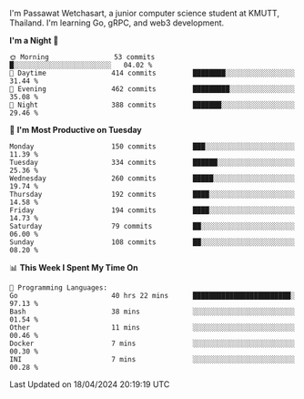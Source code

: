 
I'm Passawat Wetchasart, a junior computer science student at KMUTT, Thailand. I'm learning Go, gRPC, and web3 development.



<!--START_SECTION:waka-->
**I'm a Night 🦉** 

```text
🌞 Morning                53 commits          █░░░░░░░░░░░░░░░░░░░░░░░░   04.02 % 
🌆 Daytime                414 commits         ████████░░░░░░░░░░░░░░░░░   31.44 % 
🌃 Evening                462 commits         █████████░░░░░░░░░░░░░░░░   35.08 % 
🌙 Night                  388 commits         ███████░░░░░░░░░░░░░░░░░░   29.46 % 
```
📅 **I'm Most Productive on Tuesday** 

```text
Monday                   150 commits         ███░░░░░░░░░░░░░░░░░░░░░░   11.39 % 
Tuesday                  334 commits         ██████░░░░░░░░░░░░░░░░░░░   25.36 % 
Wednesday                260 commits         █████░░░░░░░░░░░░░░░░░░░░   19.74 % 
Thursday                 192 commits         ████░░░░░░░░░░░░░░░░░░░░░   14.58 % 
Friday                   194 commits         ████░░░░░░░░░░░░░░░░░░░░░   14.73 % 
Saturday                 79 commits          ██░░░░░░░░░░░░░░░░░░░░░░░   06.00 % 
Sunday                   108 commits         ██░░░░░░░░░░░░░░░░░░░░░░░   08.20 % 
```


📊 **This Week I Spent My Time On** 

```text
💬 Programming Languages: 
Go                       40 hrs 22 mins      ████████████████████████░   97.13 % 
Bash                     38 mins             ░░░░░░░░░░░░░░░░░░░░░░░░░   01.54 % 
Other                    11 mins             ░░░░░░░░░░░░░░░░░░░░░░░░░   00.46 % 
Docker                   7 mins              ░░░░░░░░░░░░░░░░░░░░░░░░░   00.30 % 
INI                      7 mins              ░░░░░░░░░░░░░░░░░░░░░░░░░   00.28 % 
```


 Last Updated on 18/04/2024 20:19:19 UTC
<!--END_SECTION:waka-->

<!--
**markpassawat/markpassawat** is a ✨ _special_ ✨ repository because its `README.md` (this file) appears on your GitHub profile.

Here are some ideas to get you started:

- 🔭 I’m currently working on ...
- 🌱 I’m currently learning ...
- 👯 I’m looking to collaborate on ...
- 🤔 I’m looking for help with ...
- 💬 Ask me about ...
- 📫 How to reach me: ...
- 😄 Pronouns: He/Him
- ⚡ Fun fact: ...
-->
